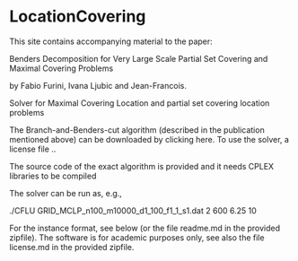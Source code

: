 # LocationCovering
This site contains accompanying material to the paper:

Benders Decomposition for Very Large Scale Partial Set Covering and Maximal Covering Problems

by Fabio Furini, Ivana Ljubic and Jean-Francois.

Solver for Maximal Covering Location and  partial set covering location problems

The Branch-and-Benders-cut algorithm (described in the publication mentioned above) can be downloaded by clicking here. To use the solver, a license file ..

The source code of the exact algorithm is provided and it needs CPLEX libraries to be compiled

The solver can be run as, e.g.,

./CFLU GRID_MCLP_n100_m10000_d1_100_f1_1_s1.dat 2 600  6.25 10

For the instance format, see below (or the file readme.md in the provided zipfile). The software is for academic purposes only, see also the file license.md in the provided zipfile.

